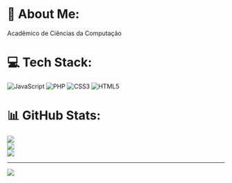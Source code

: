 # 💫 About Me:
Acadêmico de Ciências da Computação<br>


# 💻 Tech Stack:
![JavaScript](https://img.shields.io/badge/javascript-%23323330.svg?style=for-the-badge&logo=javascript&logoColor=%23F7DF1E) ![PHP](https://img.shields.io/badge/php-%23777BB4.svg?style=for-the-badge&logo=php&logoColor=white) ![CSS3](https://img.shields.io/badge/css3-%231572B6.svg?style=for-the-badge&logo=css3&logoColor=white) ![HTML5](https://img.shields.io/badge/html5-%23E34F26.svg?style=for-the-badge&logo=html5&logoColor=white)
# 📊 GitHub Stats:
![](https://github-readme-stats.vercel.app/api?username=CarlMagns&theme=great-gatsby&hide_border=false&include_all_commits=false&count_private=false)<br/>
![](https://github-readme-streak-stats.herokuapp.com/?user=CarlMagns&theme=great-gatsby&hide_border=false)<br/>
![](https://github-readme-stats.vercel.app/api/top-langs/?username=CarlMagns&theme=great-gatsby&hide_border=false&include_all_commits=false&count_private=false&layout=compact)

---
[![](https://visitcount.itsvg.in/api?id=CarlMagns&icon=3&color=9)](https://visitcount.itsvg.in)

<!-- Proudly created with GPRM ( https://gprm.itsvg.in ) -->